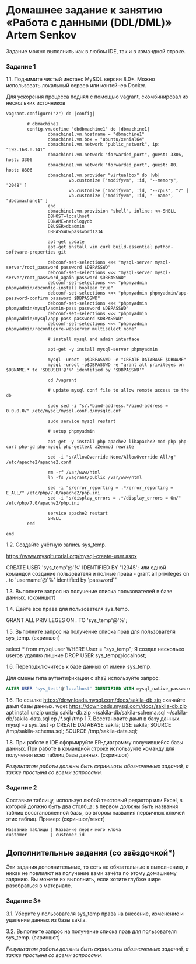# Домашнее задание к занятию «Работа с данными (DDL/DML)» Artem Senkov

Задание можно выполнить как в любом IDE, так и в командной строке.

### Задание 1
1.1. Поднимите чистый инстанс MySQL версии 8.0+. Можно использовать локальный сервер или контейнер Docker.

Для ускорения процесса поднял с помощью vagrant, скомбинировал из нескольких источников
```
Vagrant.configure("2") do |config|

        # dbmachine1
        config.vm.define "dbdbmachine1" do |dbmachine1|
                dbmachine1.vm.hostname = "dbmachine1"
                dbmachine1.vm.box = "ubuntu/xenial64"
                dbmachine1.vm.network "public_network", ip: "192.168.0.141"
				dbmachine1.vm.network "forwarded_port", guest: 3306, host: 3306
				dbmachine1.vm.network "forwarded_port", guest: 80, host: 8306
                dbmachine1.vm.provider "virtualbox" do |vb|
                        vb.customize ["modifyvm", :id, "--memory", "2048" ]
                        vb.customize ["modifyvm", :id, "--cpus", "2" ]
                        vb.customize ["modifyvm", :id, "--name", "dbdbmachine1" ]
                end
                dbmachine1.vm.provision "shell", inline: <<-SHELL
                DBHOST=localhost
                DBNAME=netologydb
                DBUSER=dbadmin
                DBPASSWD=password1234

                apt-get update
                apt-get install vim curl build-essential python-software-properties git

                debconf-set-selections <<< "mysql-server mysql-server/root_password password $DBPASSWD"
                debconf-set-selections <<< "mysql-server mysql-server/root_password_again password $DBPASSWD"
                debconf-set-selections <<< "phpmyadmin phpmyadmin/dbconfig-install boolean true"
                debconf-set-selections <<< "phpmyadmin phpmyadmin/app-password-confirm password $DBPASSWD"
                debconf-set-selections <<< "phpmyadmin phpmyadmin/mysql/admin-pass password $DBPASSWD"
                debconf-set-selections <<< "phpmyadmin phpmyadmin/mysql/app-pass password $DBPASSWD"
                debconf-set-selections <<< "phpmyadmin phpmyadmin/reconfigure-webserver multiselect none"

                # install mysql and admin interface

                apt-get -y install mysql-server phpmyadmin

                mysql -uroot -p$DBPASSWD -e "CREATE DATABASE $DBNAME"
                mysql -uroot -p$DBPASSWD -e "grant all privileges on $DBNAME.* to '$DBUSER'@'%' identified by '$DBPASSWD'"

                cd /vagrant

                # update mysql conf file to allow remote access to the db

                sudo sed -i "s/.*bind-address.*/bind-address = 0.0.0.0/" /etc/mysql/mysql.conf.d/mysqld.cnf

                sudo service mysql restart

                # setup phpmyadmin

                apt-get -y install php apache2 libapache2-mod-php php-curl php-gd php-mysql php-gettext a2enmod rewrite

                sed -i "s/AllowOverride None/AllowOverride All/g" /etc/apache2/apache2.conf

                rm -rf /var/www/html
                ln -fs /vagrant/public /var/www/html

                sed -i "s/error_reporting = .*/error_reporting = E_ALL/" /etc/php/7.0/apache2/php.ini
                sed -i "s/display_errors = .*/display_errors = On/" /etc/php/7.0/apache2/php.ini

                service apache2 restart 
                SHELL
        end

end
```

1.2. Создайте учётную запись sys_temp. 

https://www.mysqltutorial.org/mysql-create-user.aspx

CREATE USER 'sys_temp'@'%' IDENTIFIED BY '12345';
или одной командой создание пользователя и полные права - 
grant all privileges on *.* to 'username'@'%' identified by 'password'"

1.3. Выполните запрос на получение списка пользователей в базе данных. (скриншот)



1.4. Дайте все права для пользователя sys_temp. 

GRANT ALL PRIVILEGES ON *.* TO 'sys_temp'@'%';

1.5. Выполните запрос на получение списка прав для пользователя sys_temp. (скриншот)

select * from mysql.user WHERE  User = "sys_temp";
Я создал нескольео userов
удаляю лишние
DROP USER sys_temp@localhost;


1.6. Переподключитесь к базе данных от имени sys_temp.

Для смены типа аутентификации с sha2 используйте запрос: 
```sql
ALTER USER 'sys_test'@'localhost' IDENTIFIED WITH mysql_native_password BY 'password';
```
1.6. По ссылке https://downloads.mysql.com/docs/sakila-db.zip скачайте дамп базы данных.
wget https://downloads.mysql.com/docs/sakila-db.zip
apt install unzip
unzip sakila-db.zip
~/sakila-db/sakila-schema.sql
~/sakila-db/sakila-data.sql
cp /*.sql /tmp
1.7. Восстановите дамп в базу данных.
mysql -u sys_test -p
CREATE DATABASE sakila;
USE sakila;
SOURCE /tmp/sakila-schema.sql;
SOURCE /tmp/sakila-data.sql;


1.8. При работе в IDE сформируйте ER-диаграмму получившейся базы данных. При работе в командной строке используйте команду для получения всех таблиц базы данных. (скриншот)

*Результатом работы должны быть скриншоты обозначенных заданий, а также простыня со всеми запросами.*


### Задание 2
Составьте таблицу, используя любой текстовый редактор или Excel, в которой должно быть два столбца: в первом должны быть названия таблиц восстановленной базы, во втором названия первичных ключей этих таблиц. Пример: (скриншот/текст)
```
Название таблицы | Название первичного ключа
customer         | customer_id

```


## Дополнительные задания (со звёздочкой*)
Эти задания дополнительные, то есть не обязательные к выполнению, и никак не повлияют на получение вами зачёта по этому домашнему заданию. Вы можете их выполнить, если хотите глубже шире разобраться в материале.

### Задание 3*
3.1. Уберите у пользователя sys_temp права на внесение, изменение и удаление данных из базы sakila.

3.2. Выполните запрос на получение списка прав для пользователя sys_temp. (скриншот)

*Результатом работы должны быть скриншоты обозначенных заданий, а также простыня со всеми запросами.*
